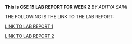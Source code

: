 **This is CSE 15 LAB REPORT FOR WEEK 2**
*BY ADITYA SAINI*

THE FOLLOWING IS THE LINK TO THE LAB REPORT:

[LINK TO LAB REPORT 1](https://asaini27.github.io/cse15l-labreports/firstpage.html)

[LINK TO LAB REPORT 2](https://github.com/asaini27/cse15l-labreports/secondpage.html)
